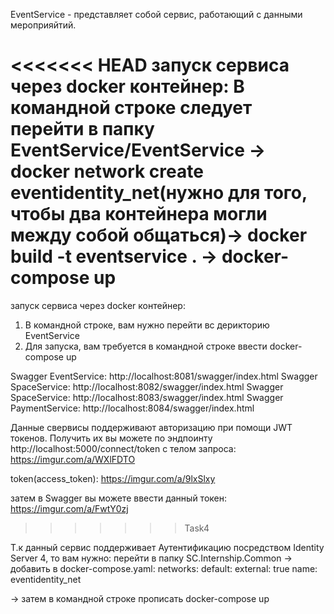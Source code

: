 EventService - представляет собой сервис, работающий с данными мероприяйтий.

<<<<<<< HEAD
запуск сервиса через docker контейнер: В командной строке следует перейти в папку EventService/EventService -> docker network create eventidentity_net(нужно для того, чтобы два контейнера могли между собой общаться)-> docker build -t eventservice . -> docker-compose up
=======
запуск сервиса через docker контейнер: 
1. В командной строке, вам нужно перейти  вс дерикторию EventService
2. Для запуска, вам требуется в командной строке ввести docker-compose up

Swagger EventService: http://localhost:8081/swagger/index.html
Swagger SpaceService: http://localhost:8082/swagger/index.html
Swagger SpaceService: http://localhost:8083/swagger/index.html
Swagger PaymentService: http://localhost:8084/swagger/index.html

Данные свервисы поддерживают авторизацию при помощи JWT токенов. Получить их вы можете по эндпоинту http://localhost:5000/connect/token с телом запроса:
https://imgur.com/a/WXlFDTO

token(access_token):
https://imgur.com/a/9lxSlxy

затем в Swagger вы можете ввести данный токен:
https://imgur.com/a/FwtY0zj
>>>>>>> Task4

Т.к данный сервис поддерживает Аутентификацию посредством Identity Server 4, то вам нужно: перейти в папку SC.Internship.Common -> 
добавить в docker-compose.yaml:
networks:
    default:
     external: true
     name: eventidentity_net 
	 
-> затем в командной строке прописать docker-compose up
